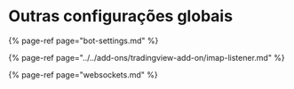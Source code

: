 # Outras configurações globais

{% page-ref page="bot-settings.md" %}

{% page-ref page="../../add-ons/tradingview-add-on/imap-listener.md" %}

{% page-ref page="websockets.md" %}

